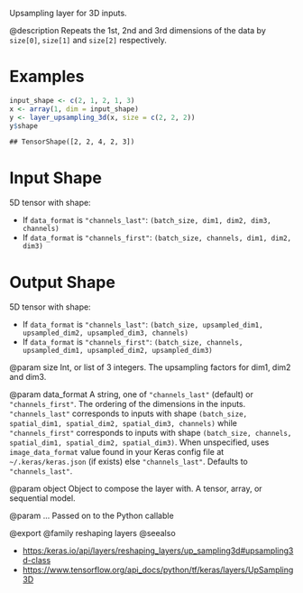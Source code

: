 Upsampling layer for 3D inputs.

@description
Repeats the 1st, 2nd and 3rd dimensions
of the data by `size[0]`, `size[1]` and `size[2]` respectively.

# Examples

```r
input_shape <- c(2, 1, 2, 1, 3)
x <- array(1, dim = input_shape)
y <- layer_upsampling_3d(x, size = c(2, 2, 2))
y$shape
```

```
## TensorShape([2, 2, 4, 2, 3])
```

# Input Shape
5D tensor with shape:
- If `data_format` is `"channels_last"`:
    `(batch_size, dim1, dim2, dim3, channels)`
- If `data_format` is `"channels_first"`:
    `(batch_size, channels, dim1, dim2, dim3)`

# Output Shape
5D tensor with shape:
- If `data_format` is `"channels_last"`:
    `(batch_size, upsampled_dim1, upsampled_dim2, upsampled_dim3,
    channels)`
- If `data_format` is `"channels_first"`:
    `(batch_size, channels, upsampled_dim1, upsampled_dim2,
    upsampled_dim3)`

@param size
Int, or list of 3 integers.
The upsampling factors for dim1, dim2 and dim3.

@param data_format
A string,
one of `"channels_last"` (default) or `"channels_first"`.
The ordering of the dimensions in the inputs.
`"channels_last"` corresponds to inputs with shape
`(batch_size, spatial_dim1, spatial_dim2, spatial_dim3, channels)`
while `"channels_first"` corresponds to inputs with shape
`(batch_size, channels, spatial_dim1, spatial_dim2, spatial_dim3)`.
When unspecified, uses
`image_data_format` value found in your Keras config file at
 `~/.keras/keras.json` (if exists) else `"channels_last"`.
Defaults to `"channels_last"`.

@param object
Object to compose the layer with. A tensor, array, or sequential model.

@param ...
Passed on to the Python callable

@export
@family reshaping layers
@seealso
+ <https:/keras.io/api/layers/reshaping_layers/up_sampling3d#upsampling3d-class>
+ <https://www.tensorflow.org/api_docs/python/tf/keras/layers/UpSampling3D>

